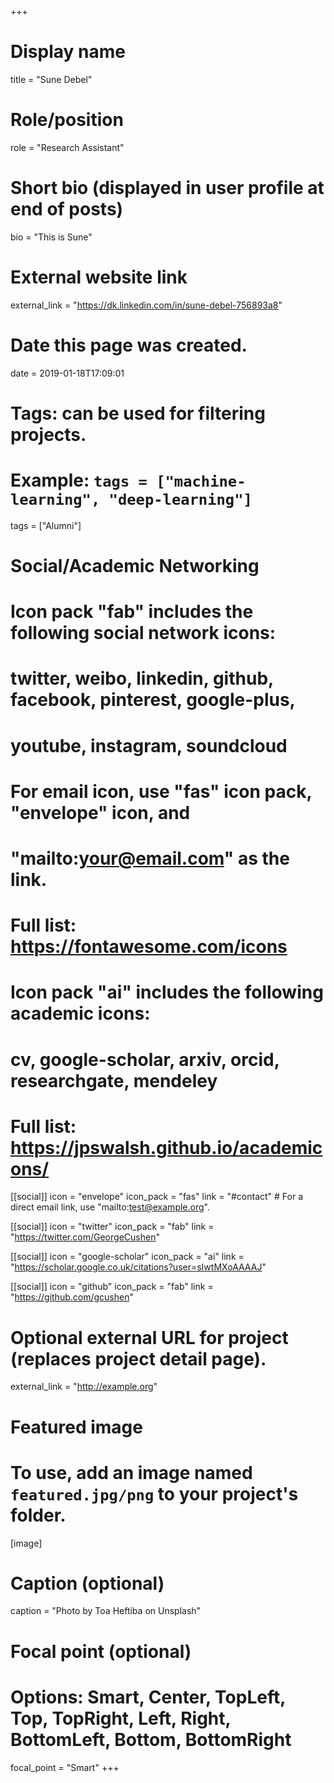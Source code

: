 +++
# Display name
title = "Sune Debel"

# Role/position
role = "Research Assistant"

# Short bio (displayed in user profile at end of posts)
bio = "This is Sune"

# External website link
external_link = "https://dk.linkedin.com/in/sune-debel-756893a8"

# Date this page was created.
date = 2019-01-18T17:09:01

# Tags: can be used for filtering projects.
# Example: `tags = ["machine-learning", "deep-learning"]`
tags = ["Alumni"]

# Social/Academic Networking
#
# Icon pack "fab" includes the following social network icons:
#
#   twitter, weibo, linkedin, github, facebook, pinterest, google-plus,
#   youtube, instagram, soundcloud
#
#   For email icon, use "fas" icon pack, "envelope" icon, and
#   "mailto:your@email.com" as the link.
#
#   Full list: https://fontawesome.com/icons
#
# Icon pack "ai" includes the following academic icons:
#
#   cv, google-scholar, arxiv, orcid, researchgate, mendeley
#
#   Full list: https://jpswalsh.github.io/academicons/

[[social]]
icon = "envelope"
icon_pack = "fas"
link = "#contact"  # For a direct email link, use "mailto:test@example.org".

[[social]]
icon = "twitter"
icon_pack = "fab"
link = "https://twitter.com/GeorgeCushen"

[[social]]
icon = "google-scholar"
icon_pack = "ai"
link = "https://scholar.google.co.uk/citations?user=sIwtMXoAAAAJ"

[[social]]
icon = "github"
icon_pack = "fab"
link = "https://github.com/gcushen"


# Optional external URL for project (replaces project detail page).
external_link = "http://example.org"

# Featured image
# To use, add an image named `featured.jpg/png` to your project's folder. 
[image]
  # Caption (optional)
  caption = "Photo by Toa Heftiba on Unsplash"

  # Focal point (optional)
  # Options: Smart, Center, TopLeft, Top, TopRight, Left, Right, BottomLeft, Bottom, BottomRight
  focal_point = "Smart"
+++
